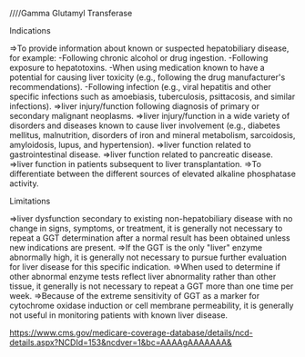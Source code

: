 ////Gamma Glutamyl Transferase

Indications

=>To provide information about known or suspected hepatobiliary disease, for example:
	-Following chronic alcohol or drug ingestion.
	-Following exposure to hepatotoxins.
	-When using medication known to have a potential for causing liver toxicity (e.g., following the drug manufacturer's recommendations).
	-Following infection (e.g., viral hepatitis and other specific infections such as amoebiasis, tuberculosis, psittacosis, and similar 			infections).
=>liver injury/function following diagnosis of primary or secondary malignant neoplasms.
 =>liver injury/function in a wide variety of disorders and diseases known to cause liver involvement (e.g., diabetes mellitus, malnutrition, disorders of iron and mineral metabolism, sarcoidosis, amyloidosis, lupus, and hypertension).
=>liver function related to gastrointestinal disease.
=>liver function related to pancreatic disease.
=>liver function in patients subsequent to liver transplantation.
=>To differentiate between the different sources of elevated alkaline phosphatase activity.

Limitations

=>liver dysfunction secondary to existing non-hepatobiliary disease with no change in signs, symptoms, or treatment, it is generally not necessary to repeat a GGT determination after a normal result has been obtained unless new indications are present.
=>If the GGT is the only "liver" enzyme abnormally high, it is generally not necessary to pursue further evaluation for liver disease for this specific indication.
=>When used to determine if other abnormal enzyme tests reflect liver abnormality rather than other tissue, it generally is not necessary to repeat a GGT more than one time per week.
=>Because of the extreme sensitivity of GGT as a marker for cytochrome oxidase induction or cell membrane permeability, it is generally not useful in monitoring patients with known liver disease.


https://www.cms.gov/medicare-coverage-database/details/ncd-details.aspx?NCDId=153&ncdver=1&bc=AAAAgAAAAAAA&

